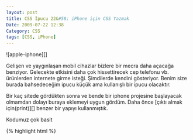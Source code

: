 ```yaml
---
layout: post
title: CSS İpucu 22&#58; iPhone için CSS Yazmak
Date: 2009-07-22 12:38
Category: CSS
tags: [CSS, iPhone]
---
```


![apple-iphone][]

Gelişen ve yaygınlaşan mobil cihazlar bizlere bir mecra
daha açacağa benziyor. Gelecekte etkisini daha çok hissettirecek cep
telefonu vb. ürünlerden internete girme isteği. Şimdilerde kendini
gösteriyor. Benim size burada bahsedeceğim ipucu küçük ama kullanışlı
bir ipucu olacaktır.

Bir kaç sitede gördükten sonra ve bende bir iphone projesine başlayacak
olmamdan dolayı buraya eklemeyi uygun gördüm. Daha önce [çıktı almak için(print)][] benzer bir yapıyı kullanmıştık.

Kodumuz çok basit

{% highlight html %}
<!--[if !IE]>–> <link media="only screen and (max-device-width: 480px)" href="iPhone.css" type="text/css" rel="stylesheet" /> <!–<![endif]–>
{% endhighlight %}

veyahut

{% highlight css %}
@media only screen and (max-device-width:480px) {   
	body {
		color:#000;
	}
}
{% endhighlight %}

şeklinde bir tanımlamada yapabiliyoruz. İlk koddaki ie şartlı koşulu
bazı eski ie sürümlerinde bu kodu algılama durumu içindir.

Yukarıdaki tanımlar sadece iPhone'da görünecektir. İşin püf noktasını
**max-device-width: 480px** kısmı oluşturuyor.

## **Kaynaklar**

-   [http://www.w3.org/TR/css3-mediaqueries/][]
-   [http://www.evotech.net/blog/2007/07/web-development-for-the-iphone/][]
-   [http://squaregirl.com/blog/2009/6/1/iphone-css.html][]

  [apple-iphone]: /images/apple-iphone.jpg
    "apple-iphone"
  [çıktı almak için(print)]: http://www.fatihhayrioglu.com/cssde-cikti-alma-print/
    "çıktı almak için(print)"
  [http://www.w3.org/TR/css3-mediaqueries/]: http://www.w3.org/TR/css3-mediaqueries/
    "http://www.w3.org/TR/css3-mediaqueries/"
  [http://www.evotech.net/blog/2007/07/web-development-for-the-iphone/]: http://www.evotech.net/blog/2007/07/web-development-for-the-iphone/
    "http://www.evotech.net/blog/2007/07/web-development-for-the-iphone/"
  [http://squaregirl.com/blog/2009/6/1/iphone-css.html]: http://squaregirl.com/blog/2009/6/1/iphone-css.html
    "http://squaregirl.com/blog/2009/6/1/iphone-css.html"
